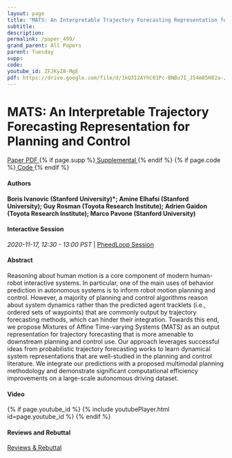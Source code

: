 ```yaml
---
layout: page
title: "MATS: An Interpretable Trajectory Forecasting Representation for Planning and Control"
subtitle: 
description:
permalink: /paper_499/
grand_parent: All Papers
parent: Tuesday
supp: 
code: 
youtube_id: ZFJKyZ8-MgE
pdf: https://drive.google.com/file/d/1kQ3I2AYhC01Pc-BNBu7I_J54m85H82a-/view
---
```


# MATS: An Interpretable Trajectory Forecasting Representation for Planning and Control

<a href="https://drive.google.com/file/d/1kQ3I2AYhC01Pc-BNBu7I_J54m85H82a-/view" target="_blank" rel="noopener noreferrer" class="btn btn-blue"><i class="fa fa-file-text-o" aria-hidden="true"></i> Paper PDF </a> {% if page.supp %}<a href="" target="_blank" rel="noopener noreferrer" class="btn btn-green"><i class="fa fa-file-text-o" aria-hidden="true"></i> Supplemental </a>{% endif %} {% if page.code %}<a href="" target="_blank" rel="noopener noreferrer" class="btn"><i class="fa fa-github" aria-hidden="true"></i> Code </a>{% endif %} 

#### Authors
**Boris Ivanovic (Stanford University)*; Amine Elhafsi (Stanford University); Guy Rosman (Toyota Research Institute); Adrien Gaidon (Toyota Research Institute); Marco Pavone (Stanford University)**

#### Interactive Session
<em>2020-11-17, 12:30 - 13:00 PST </em> | <a href="https://pheedloop.com/corl2020/virtual/?page=sessions&section=SES02TIHWDIJQWIMM" target="_blank" rel="noopener noreferrer"> PheedLoop Session <i class="fa fa-external-link" aria-hidden="true"></i> </a> 

#### Abstract
Reasoning about human motion is a core component of modern human-robot interactive systems. In particular, one of the main uses of behavior prediction in autonomous systems is to inform robot motion planning and control. However, a majority of planning and control algorithms reason about system dynamics rather than the predicted agent tracklets (i.e., ordered sets of waypoints) that are commonly output by trajectory forecasting methods, which can hinder their integration. Towards this end, we propose Mixtures of Affine Time-varying Systems (MATS) as an output representation for trajectory forecasting that is more amenable to downstream planning and control use. Our approach leverages successful ideas from probabilistic trajectory forecasting works to learn dynamical system representations that are well-studied in the planning and control literature. We integrate our predictions with a proposed multimodal planning methodology and demonstrate significant computational efficiency improvements on a large-scale autonomous driving dataset.

#### Video
{% if page.youtube_id %}
{% include youtubePlayer.html id=page.youtube_id %}
{% endif %}

#### Reviews and Rebuttal
<a href="https://drive.google.com/file/d/1MaaE7xAuwTP8fDfrvYaxTViiTtIrE772/view" target="_blank" rel="noopener noreferrer" class="btn btn-purple"><i class="fa fa-pencil-square-o" aria-hidden="true"></i> Reviews & Rebuttal </a>

